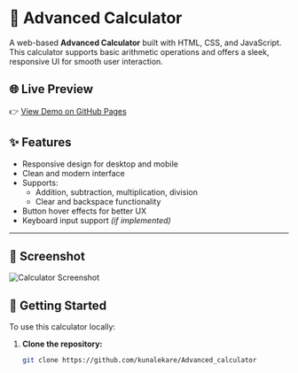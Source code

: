 # 🔢 Advanced Calculator

A web-based **Advanced Calculator** built with HTML, CSS, and JavaScript. This calculator supports basic arithmetic operations and offers a sleek, responsive UI for smooth user interaction.

## 🌐 Live Preview

👉 [View Demo on GitHub Pages](https://advanced-calculator-kappa.vercel.app/)

## ✨ Features

- Responsive design for desktop and mobile
- Clean and modern interface
- Supports:
  - Addition, subtraction, multiplication, division
  - Clear and backspace functionality
- Button hover effects for better UX
- Keyboard input support *(if implemented)*

---
## 📸 Screenshot

![Calculator Screenshot](<img width="1918" height="1078" alt="image" src="https://github.com/user-attachments/assets/fe582566-0844-417e-be77-fd2cd1294863" />
)

## 🚀 Getting Started

To use this calculator locally:

1. **Clone the repository:**
   ```bash
   git clone https://github.com/kunalekare/Advanced_calculator
